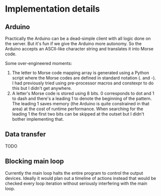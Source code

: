 # Implementation details
## Arduino
Practically the Arduino can be a dead-simple client with all logic done on the server. But it's fun if we give the Arduino more autonomy. So the Arduino accepts an ASCII-like character string and translates it into Morse code.

Some over-engineered moments:
1. The letter to Morse code mapping array is generated using a Python script where the Morse codes are defined in standard notation (. and -). I had previously tried using pre-processor macros and constexpr to do this but I didn't get anywhere.
2. A letter's Morse code is stored using 8 bits. 0 corresponds to dot and 1 to dash and there's a leading 1 to denote the beginning of the pattern. The leading 1 saves memory (the Arduino is quite constrained in that area) at the cost of runtime performance. When searching for the leading 1 the first two bits can be skipped at the outset but I didn't bother implementing that.

## Data transfer
TODO

## Blocking main loop
Currently the main loop halts the entire program to control the output devices. Ideally it would plan out a timeline of actions instead that would be checked every loop iteration without seriously interfering with the main loop.
